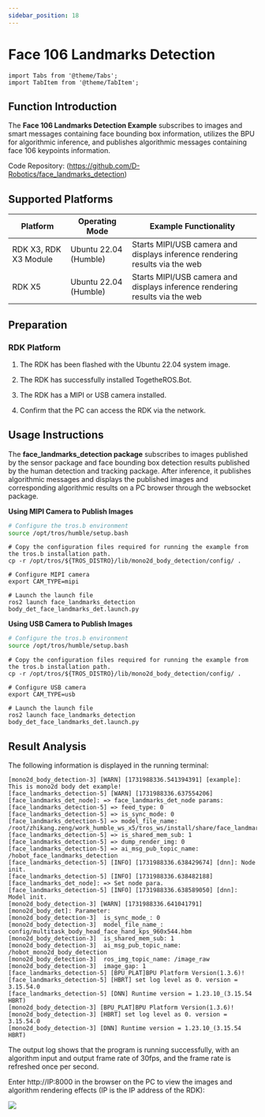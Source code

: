 ```yaml
---
sidebar_position: 18
---
```


# Face 106 Landmarks Detection

```mdx-code-block
import Tabs from '@theme/Tabs';
import TabItem from '@theme/TabItem';
```

## Function Introduction

The **Face 106 Landmarks Detection Example** subscribes to images and smart messages containing face bounding box information, utilizes the BPU for algorithmic inference, and publishes algorithmic messages containing face 106 keypoints information.

Code Repository: (https://github.com/D-Robotics/face_landmarks_detection)

## Supported Platforms

| Platform                | Operating Mode                | Example Functionality                        |
|------------------------|-------------------------------|----------------------------------------------|
| RDK X3, RDK X3 Module  | Ubuntu 22.04 (Humble)         | Starts MIPI/USB camera and displays inference rendering results via the web |
| RDK X5                 | Ubuntu 22.04 (Humble)         | Starts MIPI/USB camera and displays inference rendering results via the web |

## Preparation

### RDK Platform

1. The RDK has been flashed with the Ubuntu 22.04 system image.

2. The RDK has successfully installed TogetheROS.Bot.

3. The RDK has a MIPI or USB camera installed.

4. Confirm that the PC can access the RDK via the network.

## Usage Instructions

The **face_landmarks_detection package** subscribes to images published by the sensor package and face bounding box detection results published by the human detection and tracking package. After inference, it publishes algorithmic messages and displays the published images and corresponding algorithmic results on a PC browser through the websocket package.

**Using MIPI Camera to Publish Images**

```bash
# Configure the tros.b environment
source /opt/tros/humble/setup.bash
```

```shell
# Copy the configuration files required for running the example from the tros.b installation path.
cp -r /opt/tros/${TROS_DISTRO}/lib/mono2d_body_detection/config/ .

# Configure MIPI camera
export CAM_TYPE=mipi

# Launch the launch file
ros2 launch face_landmarks_detection body_det_face_landmarks_det.launch.py
```

**Using USB Camera to Publish Images**

```bash
# Configure the tros.b environment
source /opt/tros/humble/setup.bash
```

```shell
# Copy the configuration files required for running the example from the tros.b installation path.
cp -r /opt/tros/${TROS_DISTRO}/lib/mono2d_body_detection/config/ .

# Configure USB camera
export CAM_TYPE=usb

# Launch the launch file
ros2 launch face_landmarks_detection body_det_face_landmarks_det.launch.py
```

## Result Analysis

The following information is displayed in the running terminal:

```shell
[mono2d_body_detection-3] [WARN] [1731988336.541394391] [example]: This is mono2d body det example!
[face_landmarks_detection-5] [WARN] [1731988336.637554206] [face_landmarks_det_node]: => face_landmarks_det_node params:
[face_landmarks_detection-5] => feed_type: 0
[face_landmarks_detection-5] => is_sync_mode: 0
[face_landmarks_detection-5] => model_file_name: /root/zhikang.zeng/work_humble_ws_x5/tros_ws/install/share/face_landmarks_detection/config/faceLandmark106pts.hbm
[face_landmarks_detection-5] => is_shared_mem_sub: 1
[face_landmarks_detection-5] => dump_render_img: 0
[face_landmarks_detection-5] => ai_msg_pub_topic_name: /hobot_face_landmarks_detection
[face_landmarks_detection-5] [INFO] [1731988336.638429674] [dnn]: Node init.
[face_landmarks_detection-5] [INFO] [1731988336.638482188] [face_landmarks_det_node]: => Set node para.
[face_landmarks_detection-5] [INFO] [1731988336.638589050] [dnn]: Model init.
[mono2d_body_detection-3] [WARN] [1731988336.641041791] [mono2d_body_det]: Parameter:
[mono2d_body_detection-3]  is_sync_mode_: 0
[mono2d_body_detection-3]  model_file_name_: config/multitask_body_head_face_hand_kps_960x544.hbm
[mono2d_body_detection-3]  is_shared_mem_sub: 1
[mono2d_body_detection-3]  ai_msg_pub_topic_name: /hobot_mono2d_body_detection
[mono2d_body_detection-3]  ros_img_topic_name: /image_raw
[mono2d_body_detection-3]  image_gap: 1
[face_landmarks_detection-5] [BPU_PLAT]BPU Platform Version(1.3.6)!
[face_landmarks_detection-5] [HBRT] set log level as 0. version = 3.15.54.0
[face_landmarks_detection-5] [DNN] Runtime version = 1.23.10_(3.15.54 HBRT)
[mono2d_body_detection-3] [BPU_PLAT]BPU Platform Version(1.3.6)!
[mono2d_body_detection-3] [HBRT] set log level as 0. version = 3.15.54.0
[mono2d_body_detection-3] [DNN] Runtime version = 1.23.10_(3.15.54 HBRT)
```

The output log shows that the program is running successfully, with an algorithm input and output frame rate of 30fps, and the frame rate is refreshed once per second.

Enter http://IP:8000 in the browser on the PC to view the images and algorithm rendering effects (IP is the IP address of the RDK):

![](https://rdk-doc.oss-cn-beijing.aliyuncs.com/doc/img/05_Robot_development/03_boxs/function/image/box_adv/face_landmarks_det_render.png)

